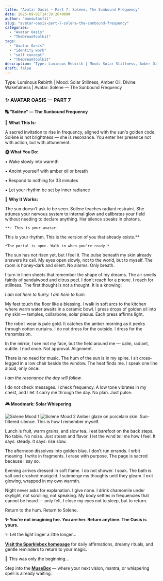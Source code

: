 ```yaml
---
title: "Avatar Oasis — Part 7: Solène, The Sunbound Frequency"
date: 2025-09-01T14:39:20+0000
author: "manoulasfit"
slug: "avatar-oasis-part-7-solene-the-sunbound-frequency"
categories:
  - "Avatar Oasis"
  - "TheDreamToolkit"
tags:
  - "Avatar Oasis"
  - "identity work"
  - "self concept"
  - "TheDreamToolkit"
description: "Type: Luminous Rebirth | Mood: Solar Stillness, Amber Oil, Divine Wakefulness | Avatar: Solène — The Sunbound Frequency"
draft: false
---
```

Type: Luminous Rebirth | Mood: Solar Stillness, Amber Oil, Divine Wakefulness | Avatar: Solène — The Sunbound Frequency

  ### ✨ AVATAR OASIS — PART 7

  #### 🔠 “Solène” — The Sunbound Frequency

  **🥊 What This Is:**

  A sacred invitation to rise in frequency, aligned with the sun's golden code. Solène is not brightness — she is resonance. You enter her presence not with action, but with attunement.

  **🌞 What You Do:**

  ▪️ Wake slowly into warmth

  ▪️ Anoint yourself with amber oil or breath

  ▪️ Respond to nothing for 33 minutes

  ▪️ Let your rhythm be set by inner radiance

  **💫 Why It Works:**

  The sun doesn't ask to be seen. Solène teaches radiant restraint. She attunes your nervous system to internal glow and calibrates your field without needing to declare anything. Her silence speaks in photons.

    **✨ This is your avatar.
This is your rhythm.
This is the version of you that already exists.**

    *The portal is open. Walk in when you're ready.*

The sun has not risen yet, but I feel it. The pulse beneath my skin already answers its call. My eyes open slowly, not to the world, but to myself. The room is honey-dark and silent. No alarms. Only breath.

I turn in linen sheets that remember the shape of my dreams. The air smells faintly of sandalwood and citrus peel. I don’t reach for a phone. I reach for stillness. The first thought is not a thought. It is a knowing:

*I am not here to hurry. I am here to hum.*

My feet touch the floor like a blessing. I walk in soft arcs to the kitchen where warm water awaits in a ceramic bowl. I press drops of golden oil into my skin — temples, collarbone, solar plexus. Each press affirms light.

The robe I wear is pale gold. It catches the amber morning as it peeks through cotton curtains. I do not dress for the outside. I dress for the transmission.

In the mirror, I see not my face, but the field around me — calm, radiant, subtle. I nod once. Not approval. Alignment.

There is no need for music. The hum of the sun is in my spine. I sit cross-legged in a low chair beside the window. The heat finds me. I speak one line aloud, only once:

*I am the resonance the day will follow.*

I do not check messages. I check frequency. A low tone vibrates in my chest, and I let it carry me through the day. No plan. Just pulse.

  #### 🎮 Moodmark: Solar Whispering

  ![Solene Mood 1](/mood_mark1.jpg)
  ![Solene Mood 2](/mood_mark2.jpg)
  Amber glaze on porcelain skin. Sun-filtered silence. This is how I remember myself.

Lunch is fruit, warm grains, and slow tea. I eat barefoot on the back steps. No table. No noise. Just steam and flavor. I let the wind tell me how I feel. It says: steady. It says: rise slow.

The afternoon dissolves into golden blue. I don’t run errands. I orbit meaning. I write in fragments. I erase with purpose. The page is sacred because I say so.

Evening arrives dressed in soft flame. I do not shower. I soak. The bath is salt and crushed marigold. I submerge my thoughts until they gleam. I exit glowing, wrapped in my own warmth.

Night never asks for explanation. I give none. I drink chamomile under skylight, not scrolling, not speaking. My body settles in frequencies that cannot be heard — only felt. I close my eyes not to sleep, but to return.

Return to the hum. Return to Solène.

**✨ You’re not imagining her. You are her.
Return anytime. The Oasis is yours.**

✨ Let the light linger a little longer...

[**Visit the Sparklebox homepage**](https://sparklebox.blog) for daily affirmations, dreamy rituals, and gentle reminders to return to your magic.

💭 This was only the beginning...

Step into the [**MuseBox**](https://sparklebox.blog/%E2%9C%A8-the-musebox/) — where your next vision, mantra, or whispering spell is already waiting.